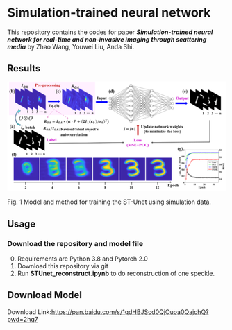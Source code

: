# Simulation-trained neural network
This repository contains the codes for paper ***Simulation-trained neural network for real-time and non-invasive imaging through scattering media*** by Zhao Wang, Youwei Liu, Anda Shi.

## Results
<p align="center">
<img src="Data/Image/Fig1.png" width="600">
</p>
Fig. 1 Model and method for training the ST-Unet using simulation data. 

## Usage
### Download the repository and model file
0. Requirements are Python 3.8 and Pytorch 2.0 
1. Download this repository via git
2. Run **STUnet_reconstruct.ipynb** to do reconstruction of one speckle.

## Download Model

Download Link:https://pan.baidu.com/s/1qdHBJScd0QjOuoa0QajchQ?pwd=2hq7
